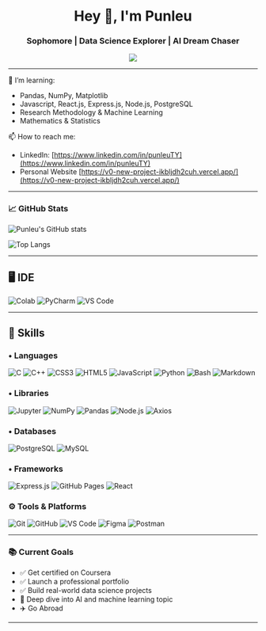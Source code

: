 <h1 align="center">Hey 👋, I'm Punleu</h1>
<h3 align="center">Sophomore | Data Science Explorer | AI Dream Chaser</h3>

<p align="center">
  <img src="https://readme-typing-svg.herokuapp.com?font=Fira+Code&size=20&pause=1000&center=true&vCenter=true&width=450&lines=Computer+Science+Student;Data+Science+Enthusiast;Lifelong+Learner" />
</p>

---


🌱 I’m learning:  
- Pandas, NumPy, Matplotlib  
- Javascript, React.js, Express.js, Node.js, PostgreSQL  
- Research Methodology & Machine Learning 
- Mathematics & Statistics
  
📫 How to reach me:  
- LinkedIn: [https://www.linkedin.com/in/punleuTY](https://www.linkedin.com/in/punleuTY)  
- Personal Website [https://v0-new-project-ikbljdh2cuh.vercel.app/](https://v0-new-project-ikbljdh2cuh.vercel.app/)

---

### 📈 GitHub Stats

![Punleu's GitHub stats](https://github-readme-stats.vercel.app/api?username=PunleuTY&show_icons=true&theme=radical)

![Top Langs](https://github-readme-stats.vercel.app/api/top-langs/?username=PunleuTY&layout=compact&theme=radical)

---
## 🖥️ IDE

![Colab](https://img.shields.io/badge/COLAB-F9AB00?style=for-the-badge&logo=googlecolab&logoColor=white)
![PyCharm](https://img.shields.io/badge/PYCHARM-000000?style=for-the-badge&logo=pycharm&logoColor=white)
![VS Code](https://img.shields.io/badge/VSCODE-007ACC?style=for-the-badge&logo=visualstudiocode&logoColor=white)

---

## 🧠 Skills

### • Languages  
![C](https://img.shields.io/badge/C-00599C?style=for-the-badge&logo=c&logoColor=white)
![C++](https://img.shields.io/badge/C%2B%2B-00599C?style=for-the-badge&logo=c%2B%2B&logoColor=white)
![CSS3](https://img.shields.io/badge/CSS3-1572B6?style=for-the-badge&logo=css3&logoColor=white)
![HTML5](https://img.shields.io/badge/HTML5-E34F26?style=for-the-badge&logo=html5&logoColor=white)
![JavaScript](https://img.shields.io/badge/JavaScript-F7DF1E?style=for-the-badge&logo=javascript&logoColor=black)
![Python](https://img.shields.io/badge/Python-3776AB?style=for-the-badge&logo=python&logoColor=white)
![Bash](https://img.shields.io/badge/Bash%20Script-121011?style=for-the-badge&logo=gnu-bash&logoColor=white)
![Markdown](https://img.shields.io/badge/Markdown-000000?style=for-the-badge&logo=markdown&logoColor=white)

### • Libraries  
![Jupyter](https://img.shields.io/badge/JUPYTER-F37626?style=for-the-badge&logo=jupyter&logoColor=white)
![NumPy](https://img.shields.io/badge/NUMPY-013243?style=for-the-badge&logo=numpy&logoColor=white)
![Pandas](https://img.shields.io/badge/PANDAS-150458?style=for-the-badge&logo=pandas&logoColor=white)
![Node.js](https://img.shields.io/badge/NODE%20JS-339933?style=for-the-badge&logo=node.js&logoColor=white)
![Axios](https://img.shields.io/badge/Axios-5A29E4?style=for-the-badge&logo=axios&logoColor=white)

### • Databases  
![PostgreSQL](https://img.shields.io/badge/PostgreSQL-4169E1?style=for-the-badge&logo=postgresql&logoColor=white)
![MySQL](https://img.shields.io/badge/MYSQL-4479A1?style=for-the-badge&logo=mysql&logoColor=white)

### • Frameworks  
![Express.js](https://img.shields.io/badge/EXPRESS%20JS-000000?style=for-the-badge&logo=express&logoColor=white)
![GitHub Pages](https://img.shields.io/badge/GITHUB%20PAGES-121013?style=for-the-badge&logo=github&logoColor=white)
![React](https://img.shields.io/badge/REACT-20232A?style=for-the-badge&logo=react&logoColor=61DAFB)


### ⚙️ Tools & Platforms  
![Git](https://img.shields.io/badge/Git-F05032?style=for-the-badge&logo=git&logoColor=white)
![GitHub](https://img.shields.io/badge/GitHub-181717?style=for-the-badge&logo=github&logoColor=white)
![VS Code](https://img.shields.io/badge/VS%20Code-0078d7?style=for-the-badge&logo=visual-studio-code&logoColor=white)
![Figma](https://img.shields.io/badge/Figma-F24E1E?style=for-the-badge&logo=figma&logoColor=white)
![Postman](https://img.shields.io/badge/Postman-FF6C37?style=for-the-badge&logo=postman&logoColor=white)

---

### 📚 Current Goals

- ✅ Get certified on Coursera  
- ✅ Launch a professional portfolio  
- ✅ Build real-world data science projects  
- 🧠 Deep dive into AI and machine learning topic
- ✈️ Go Abroad 

---
